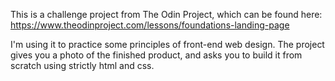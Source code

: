 This is a challenge project from The Odin Project, which can be found here: https://www.theodinproject.com/lessons/foundations-landing-page

I'm using it to practice some principles of front-end web design. The project gives you a photo of the finished product, and asks you to build it from scratch using strictly html and css.